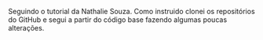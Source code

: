 Seguindo o tutorial da Nathalie Souza. Como instruido clonei os repositórios do GitHub e segui a partir do código base fazendo algumas poucas alterações.